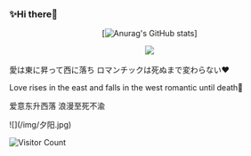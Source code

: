 ### ✨Hi there👋
<!--
**SuzukiAzusa/SuzukiAzusa** is a ✨ _special_ ✨ repository because its `README.md` (this file) appears on your GitHub profile.

Here are some ideas to get you started:

- 🔭 I’m currently working on ...
- 🌱 I’m currently learning ...
- 👯 I’m looking to collaborate on ...
- 🤔 I’m looking for help with ...
- 💬 Ask me about ...
- 📫 How to reach me: ...
- 😄 Pronouns: ...
- ⚡ Fun fact: ...
-->





<div id="title" align=center>

[![Anurag's GitHub stats](https://github-readme-stats.vercel.app/api?username=SuzukiAzusa&show_icons=true&theme=tokyonight)]

[![](https://img.shields.io/badge/番组-Bangumi-E24378)](https://bgm.tv/user/suzukiazusa)

</div>
<div>
  <p>愛は東に昇って西に落ち ロマンチックは死ぬまで変わらない❤️</p>
  <p>Love rises in the east and falls in the west romantic until death🌟</p>
  <p>爱意东升西落 浪漫至死不渝</p>
  ![](/img/夕阳.jpg)
</div>

![Visitor Count](https://profile-counter.glitch.me/SuzukiAzusa/count.svg)
